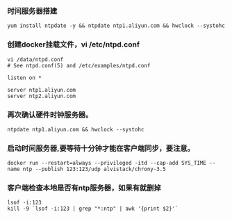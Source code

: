 ### 时间服务器搭建

```
yum install ntpdate -y && ntpdate ntp1.aliyun.com && hwclock --systohc
```

### 创建docker挂载文件，vi /etc/ntpd.conf

```
vi /data/ntpd.conf
# See ntpd.conf(5) and /etc/examples/ntpd.conf

listen on *

server ntp1.aliyun.com
server ntp2.aliyun.com
```

### 再次确认硬件时钟服务器。

```
ntpdate ntp1.aliyun.com && hwclock --systohc
```

### 启动时间服务器,要等待十分钟才能在客户端同步，要注意。

```
docker run --restart=always --privileged -itd --cap-add SYS_TIME --name ntp --publish 123:123/udp alvistack/chrony-3.5
```

### 客户端检查本地是否有ntp服务器，如果有就删掉

```
lsof -i:123
kill -9 `lsof -i:123 | grep "*:ntp" | awk '{print $2}'`
```

